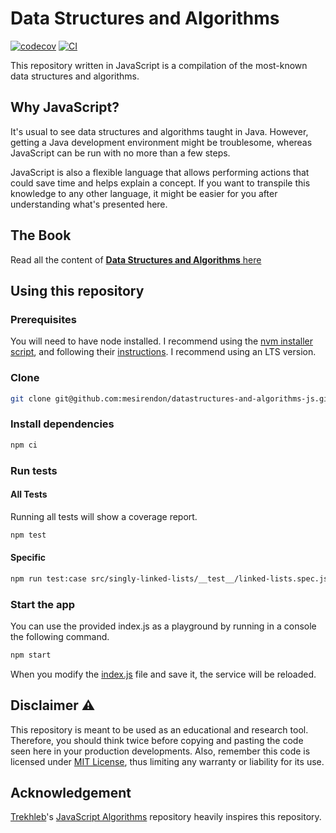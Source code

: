 # Data Structures and Algorithms
[![codecov](https://codecov.io/gh/mesirendon/datastructures-and-algorithms-js/branch/main/graph/badge.svg?token=G7ACV97AFD)](https://codecov.io/gh/mesirendon/datastructures-and-algorithms-js)
[![CI](https://github.com/mesirendon/datastructures-and-algorithms-js/actions/workflows/ci.yml/badge.svg?branch=main)](https://github.com/mesirendon/datastructures-and-algorithms-js/actions/workflows/ci.yml)

This repository written in JavaScript is a compilation of the most-known data structures and algorithms.

## Why JavaScript?
It's usual to see data structures and algorithms taught in Java. However, getting a Java development environment might be troublesome, whereas JavaScript can be run with no more than a few steps.

JavaScript is also a flexible language that allows performing actions that could save time and helps explain a concept. If you want to transpile this knowledge to any other language, it might be easier for you after understanding what's presented here.

## The Book
Read all the content of [**Data Structures and Algorithms** here](BOOK.md)

## Using this repository

### Prerequisites
You will need to have node installed. I recommend using the [nvm installer script](https://github.com/nvm-sh/nvm#install--update-script), and following their [instructions](https://github.com/nvm-sh/nvm#usage). I recommend using an LTS version.

### Clone
```bash
git clone git@github.com:mesirendon/datastructures-and-algorithms-js.git
```

### Install dependencies
```bash
npm ci
```

### Run tests

#### All Tests
Running all tests will show a coverage report.
```bash
npm test
```

#### Specific
```bash
npm run test:case src/singly-linked-lists/__test__/linked-lists.spec.js
```

### Start the app
You can use the provided index.js as a playground by running in a console the following command.

```bash
npm start
```

When you modify the [index.js](index.js) file and save it, the service will be reloaded.

## Disclaimer ⚠️
This repository is meant to be used as an educational and research tool. Therefore, you should think twice before copying and pasting the code seen here in your production developments. Also, remember this code is licensed under [MIT License](LICENSE), thus limiting any warranty or liability for its use.

## Acknowledgement
[Trekhleb](https://github.com/trekhleb)'s [JavaScript Algorithms](https://github.com/trekhleb/javascript-algorithms) repository heavily inspires this repository.